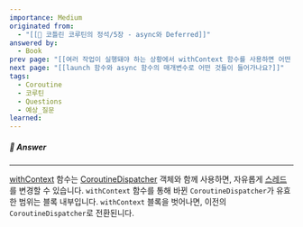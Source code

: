 ```yaml
---
importance: Medium
originated from:
  - "[[📘 코틀린 코루틴의 정석/5장 - async와 Deferred]]"
answered by:
  - Book
prev page: "[[여러 작업이 실행돼야 하는 상황에서 withContext 함수를 사용하면 어떤 문제가 발생할 수 있을까요?]]"
next page: "[[launch 함수와 async 함수의 매개변수로 어떤 것들이 들어가나요?]]"
tags:
  - Coroutine
  - 코루틴
  - Questions
  - 예상_질문
learned:
---
```

##### 💬 Answer
---
[withContext](withContext.md) 함수는 [CoroutineDispatcher](CoroutineDispatcher.md) 객체와 함께 사용하면, 자유롭게 [스레드](스레드.md)를 변경할 수 있습니다.
`withContext` 함수를 통해 바뀐 `CoroutineDispatcher`가 유효한 범위는 블록 내부입니다.
`withContext` 블록을 벗어나면, 이전의 `CoroutineDispatcher`로 전환된니다.
